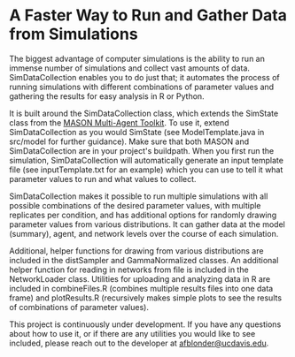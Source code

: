 # A Faster Way to Run and Gather Data from Simulations

The biggest advantage of computer simulations is the ability to run an immense number of simulations and collect vast amounts of data. SimDataCollection enables you to do just that; it automates the process of running simulations with different combinations of parameter values and gathering the results for easy analysis in R or Python.

It is built around the SimDataCollection class, which extends the SimState class from the <a href="https://cs.gmu.edu/~eclab/projects/mason/">MASON Multi-Agent Toolkit</a>. To use it, extend SimDataCollection as you would SimState (see ModelTemplate.java in src/model for further guidance). Make sure that both MASON and SimDataCollection are in your project's buildpath. When you first run the simulation, SimDataCollection will automatically generate an input template file (see inputTemplate.txt for an example) which you can use to tell it what parameter values to run and what values to collect.

SimDataCollection makes it possible to run multiple simulations with all possible combinations of the desired parameter values, with multiple replicates per condition, and has additional options for randomly drawing parameter values from various distributions. It can gather data at the model (summary), agent, and network levels over the course of each simulation.

Additional, helper functions for drawing from various distributions are included in the distSampler and GammaNormalized classes.
An additional helper function for reading in networks from file is included in the NetworkLoader class.
Utilities for uploading and analyzing data in R are included in combineFiles.R (combines multiple results files into one data frame) and plotResults.R (recursively makes simple plots to see the results of combinations of parameter values).

This project is continuously under development. If you have any questions about how to use it, or if there are any utilities you would like to see included, please reach out to the developer at afblonder@ucdavis.edu.
